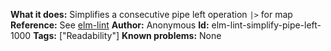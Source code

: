 **What it does:** Simplifies a consecutive pipe left operation `|>` for map
**Reference:** See [elm-lint](https://github.com/jfmengels/elm-lint)
**Author:** Anonymous
**Id:** elm-lint-simplify-pipe-left-1000
**Tags:** ["Readability"]
**Known problems:** None
